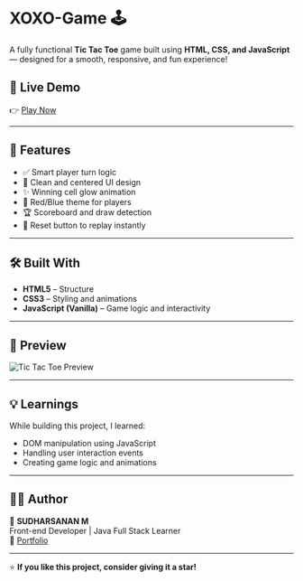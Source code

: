 # XOXO-Game 🕹

A fully functional **Tic Tac Toe** game built using **HTML, CSS, and JavaScript** — designed for a smooth, responsive, and fun experience!

## 🚀 Live Demo  
👉 [Play Now](https://sudharsanan-xoxo.netlify.app)

---

## 🧠 Features
- ✅ Smart player turn logic  
- 🎨 Clean and centered UI design  
- ✨ Winning cell glow animation  
- 🔴 Red/Blue theme for players  
- 🏆 Scoreboard and draw detection  
- 🔁 Reset button to replay instantly  

---

## 🛠️ Built With
- **HTML5** – Structure  
- **CSS3** – Styling and animations  
- **JavaScript (Vanilla)** – Game logic and interactivity  

---

## 📸 Preview
![Tic Tac Toe Preview](https://user-images.githubusercontent.com/yourgithubusername/demo-image.png)

---

## 💡 Learnings
While building this project, I learned:  
- DOM manipulation using JavaScript  
- Handling user interaction events  
- Creating game logic and animations  

---

## 🧑‍💻 Author
👋 **SUDHARSANAN M**  
Front-end Developer | Java Full Stack Learner  
🔗 [Portfolio](https://sudharsanan-xoxo.netlify.app)  

---

⭐ **If you like this project, consider giving it a star!**
